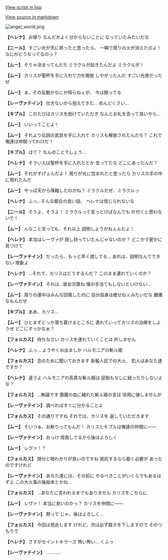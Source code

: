 [View script in lisp](../scripts/100212130.txt)

[View source in markdown](100212130.md)

![angel_world.png](../images/backgrounds/angel_world.png)

**【ヘレナ】**
お帰り
なんだかよく分からないことに
なっていたみたいだな

**【ニール】**
すごい光が天に昇ったと思ったら、
一瞬で周りの火が消えたのよ！
なにがどうなってるのっ？

**【ムー】**
そりゃ決まってんだろ
ミラクルが起きたんだよ
ミラクルが！

**【ムー】**
カリスが聖杯を手に入れて力を開放
しやがったんだ
すごい光景だったぜ

**【ムー】**
ま、その反動かなにか知らねぇが、
今は眠ってる

**【レーヴァテイン】**
仕方ないから抱えてきた…
めんどくさい…

**【キプル】**
このたびはカリスを助けていただき
なんとお礼を言って良いやら…

**【ムー】**
いいってことよ！

**【ムー】**
それより伝説の武具を手に入れて
カリスも解放されたんだろ？
これで俺達は仲間ってわけだ！

**【キプル】**
はて？
なんのことでしょう…

**【ヘレナ】**
そういえば聖杯を手に入れたとか
言ってたな
どこにあったんだ？

**【ムー】**
それがすげぇんだよ！
周りが光に包まれたと思ったら
カリスの手の中に現れたんだ

**【ムー】**
やっぱ天から降臨したのかね？
ミラクルだぜ、ミラクルっ

**【ヘレナ】**
ふっ…そんな都合の良い話、
ヘレナは信じられないな

**【ニール】**
そうよ、そうよ！
ミラクルって言っとけばなんでも
片付くと思わないで！

**【ムー】**
んなこと言っても、それ以上
説明しようがねぇんだよ！

**【ヘレナ】**
本当はレーヴァが
隠し持っていたんじゃないのか？
どこかで密かに見つけて

**【レーヴァテイン】**
だったら、もっと早く渡してる…
あれは、説明なんてできない
現象よ

**【ヘレナ】**
…それで、カリスはどうするんだ？
このまま連れていくのか？

**【レーヴァテイン】**
それは…彼女次第ね
傷の手当てもしないといけない…

**【ムー】**
周りの連中はみんな回復したのに
自分自身は癒せねぇみたいだな
難儀なもんだぜ

**【キプル】**
ああ、カリス…

**【ムー】**
ひとまずどっか落ち着けるところに
連れていってカリスの治療をしようぜ
どこにすっかなぁ？

**【フォルカス】**
待ちなさい
カリスを連れていくことは
許しません

**【ヘレナ】**
ふっ…
ようやくお出ましか
ハルモニアの斬ル姫

**【フォルカス】**
念のために聞いておきます
新擬人区での大火、
犯人はあなた達ですか？

**【ヘレナ】**
違うよ
ハルモニアの高貴な斬ル姫は
証拠もなしに疑ったりしないよな？

**【フォルカス】**
…無論です
悪魔の血に穢れた斬ル姫の言は
信用に値しませんが

**【レーヴァテイン】**
調べればすぐに分かることよ

**【フォルカス】**
その通りですね
それでは、カリスを
返していただきます

**【ムー】**
そいつぁ、お断りってもんだ！
カリスとキプルは俺達の仲間に――

**【レーヴァテイン】**
おっけ
怪我してるから後はよろしく

**【ムー】**
レヴァ！？

**【フォルカス】**
随分と物わかりが良いのですね
抵抗するなら裁く必要が
あったのですけれど

**【レーヴァテイン】**
あなた達には、その前に
やるべきことがいくらでもあるはずよ
この大火事の後始末とかね…

**【フォルカス】**
…あなたに言われるまでもありません
カリスをこちらに

**【ムー】**
レヴァ！
本当に良いのかっ？
カリスを仲間に――

**【レーヴァテイン】**
黙って
じゃ、後はよろしく…

**【フォルカス】**
今回は見逃します
けれど、次は必ず裁きを下しますので
そのつもりで

**【ヘレナ】**
さすがセイントキラーズ
怖い怖い…
くふっ

**【レーヴァテイン】**
…………